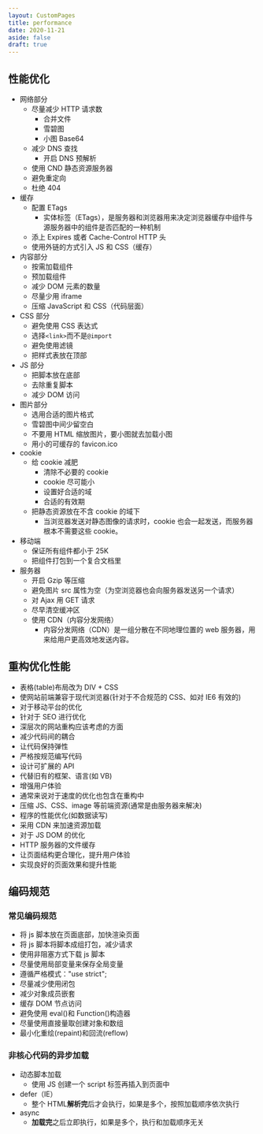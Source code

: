 ```yaml
---
layout: CustomPages
title: performance
date: 2020-11-21
aside: false
draft: true
---
```


## 性能优化

- 网络部分
  - 尽量减少 HTTP 请求数
    - 合并文件
    - 雪碧图
    - 小图 Base64
  - 减少 DNS 查找
    - 开启 DNS 预解析
  - 使用 CND 静态资源服务器
  - 避免重定向
  - 杜绝 404
- 缓存
  - 配置 ETags
    - 实体标签（ETags），是服务器和浏览器用来决定浏览器缓存中组件与源服务器中的组件是否匹配的一种机制
  - 添上 Expires 或者 Cache-Control HTTP 头
  - 使用外链的方式引入 JS 和 CSS（缓存）
- 内容部分
  - 按需加载组件
  - 预加载组件
  - 减少 DOM 元素的数量
  - 尽量少用 iframe
  - 压缩 JavaScript 和 CSS（代码层面）
- CSS 部分
  - 避免使用 CSS 表达式
  - 选择`<link>`而不是`@import`
  - 避免使用滤镜
  - 把样式表放在顶部
- JS 部分
  - 把脚本放在底部
  - 去除重复脚本
  - 减少 DOM 访问
- 图片部分
  - 选用合适的图片格式
  - 雪碧图中间少留空白
  - 不要用 HTML 缩放图片，要小图就去加载小图
  - 用小的可缓存的 favicon.ico
- cookie
  - 给 cookie 减肥
    - 清除不必要的 cookie
    - cookie 尽可能小
    - 设置好合适的域
    - 合适的有效期
  - 把静态资源放在不含 cookie 的域下
    - 当浏览器发送对静态图像的请求时，cookie 也会一起发送，而服务器根本不需要这些 cookie。
- 移动端
  - 保证所有组件都小于 25K
  - 把组件打包到一个复合文档里
- 服务器
  - 开启 Gzip 等压缩
  - 避免图片 src 属性为空（为空浏览器也会向服务器发送另一个请求）
  - 对 Ajax 用 GET 请求
  - 尽早清空缓冲区
  - 使用 CDN（内容分发网络）
    - 内容分发网络（CDN）是一组分散在不同地理位置的 web 服务器，用来给用户更高效地发送内容。

## 重构优化性能

- 表格(table)布局改为 DIV + CSS
- 使网站前端兼容于现代浏览器(针对于不合规范的 CSS、如对 IE6 有效的)
- 对于移动平台的优化
- 针对于 SEO 进行优化
- 深层次的网站重构应该考虑的方面
- 减少代码间的耦合
- 让代码保持弹性
- 严格按规范编写代码
- 设计可扩展的 API
- 代替旧有的框架、语言(如 VB)
- 增强用户体验
- 通常来说对于速度的优化也包含在重构中
- 压缩 JS、CSS、image 等前端资源(通常是由服务器来解决)
- 程序的性能优化(如数据读写)
- 采用 CDN 来加速资源加载
- 对于 JS DOM 的优化
- HTTP 服务器的文件缓存
- 让页面结构更合理化，提升用户体验
- 实现良好的页面效果和提升性能

## 编码规范

### 常见编码规范

- 将 js 脚本放在页面底部，加快渲染页面
- 将 js 脚本将脚本成组打包，减少请求
- 使用非阻塞方式下载 js 脚本
- 尽量使用局部变量来保存全局变量
- 遵循严格模式："use strict";
- 尽量减少使用闭包
- 减少对象成员嵌套
- 缓存 DOM 节点访问
- 避免使用 eval()和 Function()构造器
- 尽量使用直接量取创建对象和数组
- 最小化重绘(repaint)和回流(reflow)

### 非核心代码的异步加载

- 动态脚本加载
  - 使用 JS 创建一个 script 标签再插入到页面中
- defer（IE）
  - 整个 HTML**解析完**后才会执行，如果是多个，按照加载顺序依次执行
- async
  - **加载完**之后立即执行，如果是多个，执行和加载顺序无关
